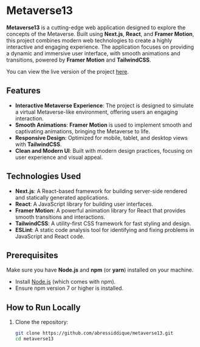 # Metaverse13

**Metaverse13** is a cutting-edge web application designed to explore the concepts of the Metaverse. Built using **Next.js**, **React**, and **Framer Motion**, this project combines modern web technologies to create a highly interactive and engaging experience. The application focuses on providing a dynamic and immersive user interface, with smooth animations and transitions, powered by **Framer Motion** and **TailwindCSS**.

You can view the live version of the project [here](https://your-deployed-site-link).

## Features

- **Interactive Metaverse Experience**: The project is designed to simulate a virtual Metaverse-like environment, offering users an engaging interaction.
- **Smooth Animations**: **Framer Motion** is used to implement smooth and captivating animations, bringing the Metaverse to life.
- **Responsive Design**: Optimized for mobile, tablet, and desktop views with **TailwindCSS**.
- **Clean and Modern UI**: Built with modern design practices, focusing on user experience and visual appeal.

## Technologies Used

- **Next.js**: A React-based framework for building server-side rendered and statically generated applications.
- **React**: A JavaScript library for building user interfaces.
- **Framer Motion**: A powerful animation library for React that provides smooth transitions and interactions.
- **TailwindCSS**: A utility-first CSS framework for fast styling and design.
- **ESLint**: A static code analysis tool for identifying and fixing problems in JavaScript and React code.

## Prerequisites

Make sure you have **Node.js** and **npm** (or **yarn**) installed on your machine.

- Install [Node.js](https://nodejs.org/) (which comes with npm).
- Ensure npm version 7 or higher is installed.

## How to Run Locally

1. Clone the repository:

   ```bash
   git clone https://github.com/abressiddique/metaverse13.git
   cd metaverse13

